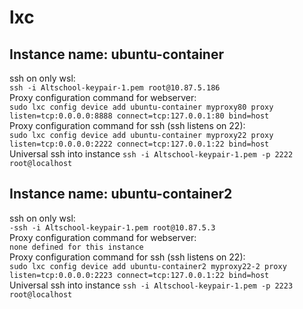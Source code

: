 
# lxc

## Instance name: ubuntu-container <br/>

ssh on only wsl: <br/>
```ssh -i Altschool-keypair-1.pem root@10.87.5.186```<br/>
Proxy configuration command for webserver: <br/>
```sudo lxc config device add ubuntu-container myproxy80 proxy listen=tcp:0.0.0.0:8888 connect=tcp:127.0.0.1:80 bind=host```<br/>
Proxy configuration command for ssh (ssh listens on 22):<br/>
```sudo lxc config device add ubuntu-container myproxy22 proxy listen=tcp:0.0.0.0:2222 connect=tcp:127.0.0.1:22 bind=host```  <br/>
Universal ssh into instance 
```ssh -i Altschool-keypair-1.pem -p 2222 root@localhost ```


## Instance name: ubuntu-container2 <br/>

ssh on only wsl: <br/>
```-ssh -i Altschool-keypair-1.pem root@10.87.5.3```<br/>
Proxy configuration command for webserver: <br/>
```none defined for this instance```<br/>
Proxy configuration command for ssh (ssh listens on 22):<br/>
```sudo lxc config device add ubuntu-container2 myproxy22-2 proxy listen=tcp:0.0.0.0:2223 connect=tcp:127.0.0.1:22 bind=host```  <br/>
Universal ssh into instance 
```ssh -i Altschool-keypair-1.pem -p 2223 root@localhost```
